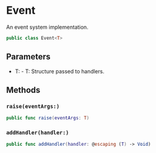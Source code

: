 # Event

An event system implementation.

``` swift
public class Event<T>
```

## Parameters

  - T: - T: Structure passed to handlers.

## Methods

### `raise(eventArgs:)`

``` swift
public func raise(eventArgs: T)
```

### `addHandler(handler:)`

``` swift
public func addHandler(handler: @escaping (T) -> Void)
```
